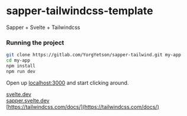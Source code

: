 # sapper-tailwindcss-template
Sapper + Svelte + Tailwindcss

### Running the project

```bash
git clone https://gitlab.com/YorgYetson/sapper-tailwind.git my-app
cd my-app
npm install
npm run dev
```

Open up [localhost:3000](http://localhost:3000) and start clicking around.

[svelte.dev](https://svelte.dev)  
[sapper.svelte.dev](https://sapper.svelte.dev)  
[https://tailwindcss.com/docs/](https://tailwindcss.com/docs/)  